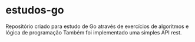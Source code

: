 # estudos-go
Repositório criado para estudo de Go através de exercícios de algoritmos e lógica de programação
Também foi implementado uma simples API rest. 
